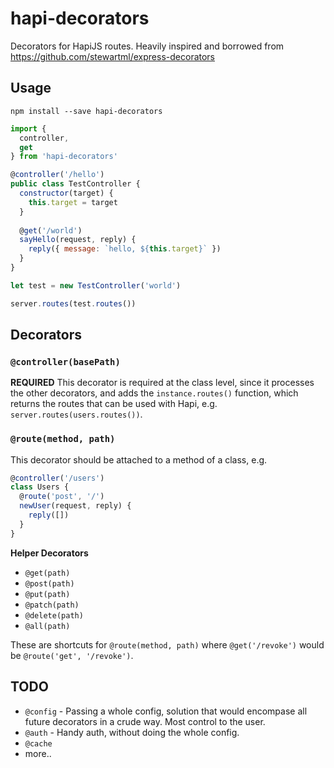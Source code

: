 # hapi-decorators

Decorators for HapiJS routes.
Heavily inspired and borrowed from https://github.com/stewartml/express-decorators

## Usage

```no-highlight
npm install --save hapi-decorators
```

```js
import {
  controller,
  get
} from 'hapi-decorators'

@controller('/hello')
public class TestController {
  constructor(target) {
    this.target = target
  }
  
  @get('/world')
  sayHello(request, reply) {
    reply({ message: `hello, ${this.target}` })
  }
}

let test = new TestController('world')

server.routes(test.routes())
```

## Decorators

### `@controller(basePath)`

**REQUIRED** This decorator is required at the class level, since it processes the other decorators, and adds
the `instance.routes()` function, which returns the routes that can be used with Hapi, e.g. `server.routes(users.routes())`.

### `@route(method, path)`

This decorator should be attached to a method of a class, e.g.

```js
@controller('/users')
class Users {
  @route('post', '/')
  newUser(request, reply) {
    reply([])
  }
}
```

**Helper Decorators**

* `@get(path)`
* `@post(path)`
* `@put(path)`
* `@patch(path)`
* `@delete(path)`
* `@all(path)`

These are shortcuts for `@route(method, path)` where `@get('/revoke')` would be `@route('get', '/revoke')`.

## TODO

* `@config` - Passing a whole config, solution that would encompase all future decorators in a crude way. Most control to the user.
* `@auth` - Handy auth, without doing the whole config.
* `@cache`
* more..
